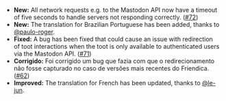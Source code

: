 * **New:** All network requests e.g. to the Mastodon API now have a timeout of five seconds to handle servers not responding correctly. ([#72](https://github.com/rugk/mastodon-simplified-federation/pull/72))
* **New:** The translation for Brazilian Portuguese has been added, thanks to [@paulo-roger](https://github.com/paulo-roger).
* **Fixed:** A bug has been fixed that could cause an issue with redirection of toot interactions when the toot is only available to authenticated users via the Mastodon API. ([#71](https://github.com/rugk/mastodon-simplified-federation/issues/71))
* **Corrigido:** Foi corrigido um bug que fazia com que o redirecionamento não fosse capturado no caso de versões mais recentes do Friendica. ([#62](https://github.com/rugk/mastodon-simplified-federation/issues/62))
* **Improved:** The translation for French has been updated, thanks to [@le-jun](https://github.com/le-jun).
